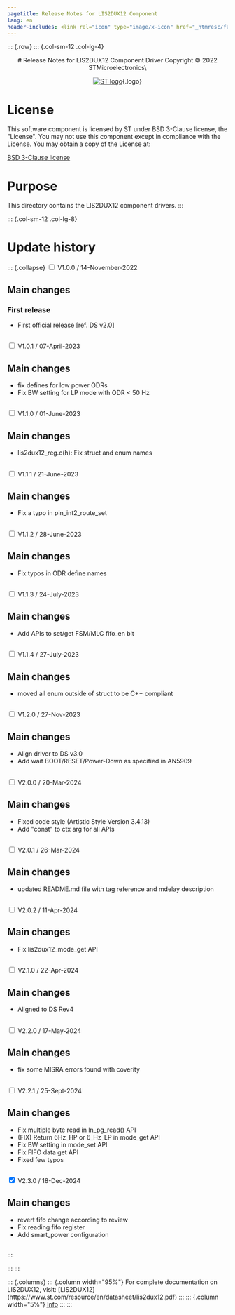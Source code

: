 ```yaml
---
pagetitle: Release Notes for LIS2DUX12 Component
lang: en
header-includes: <link rel="icon" type="image/x-icon" href="_htmresc/favicon.png" />
---
```


::: {.row}
::: {.col-sm-12 .col-lg-4}

<center>
# Release Notes for LIS2DUX12 Component Driver
Copyright &copy; 2022 STMicroelectronics\

[![ST logo](_htmresc/st_logo_2020.png)](https://www.st.com){.logo}
</center>

# License

This software component is licensed by ST under BSD 3-Clause license, the "License".
You may not use this component except in compliance with the License. You may obtain a copy of the License at:

[BSD 3-Clause license](https://opensource.org/licenses/BSD-3-Clause)

# Purpose

This directory contains the LIS2DUX12 component drivers.
:::

::: {.col-sm-12 .col-lg-8}
# Update history

::: {.collapse}
<input type="checkbox" id="collapse-section1" aria-hidden="true">
<label for="collapse-section1" aria-hidden="true">V1.0.0 / 14-November-2022</label>
<div>

## Main changes

### First release

- First official release [ref. DS v2.0]

##

</div>

<input type="checkbox" id="collapse-section2" aria-hidden="true">
<label for="collapse-section2" aria-hidden="true">V1.0.1 / 07-April-2023</label>
<div>

## Main changes
- fix defines for low power ODRs
- Fix BW setting for LP mode with ODR < 50 Hz


##

</div>

<input type="checkbox" id="collapse-section3" aria-hidden="true">
<label for="collapse-section3" aria-hidden="true">V1.1.0 / 01-June-2023</label>
<div>

## Main changes
- lis2dux12_reg.c(h): Fix struct and enum names

##

</div>

<input type="checkbox" id="collapse-section4" aria-hidden="true">
<label for="collapse-section4" aria-hidden="true">V1.1.1 / 21-June-2023</label>
<div>

## Main changes
- Fix a typo in pin_int2_route_set

##

</div>

<input type="checkbox" id="collapse-section5" aria-hidden="true">
<label for="collapse-section5" aria-hidden="true">V1.1.2 / 28-June-2023</label>
<div>

## Main changes
- Fix typos in ODR define names

##

</div>

<input type="checkbox" id="collapse-section6" aria-hidden="true">
<label for="collapse-section6" aria-hidden="true">V1.1.3 / 24-July-2023</label>
<div>

## Main changes
- Add APIs to set/get FSM/MLC fifo_en bit

##

</div>

<input type="checkbox" id="collapse-section7" aria-hidden="true">
<label for="collapse-section7" aria-hidden="true">V1.1.4 / 27-July-2023</label>
<div>

## Main changes
- moved all enum outside of struct to be C++ compliant

##

</div>

<input type="checkbox" id="collapse-section8" aria-hidden="true">
<label for="collapse-section8" aria-hidden="true">V1.2.0 / 27-Nov-2023</label>
<div>

## Main changes
- Align driver to DS v3.0
- Add wait BOOT/RESET/Power-Down as specified in AN5909

##

</div>

<input type="checkbox" id="collapse-section9" aria-hidden="true">
<label for="collapse-section9" aria-hidden="true">V2.0.0 / 20-Mar-2024</label>
<div>

## Main changes
- Fixed code style (Artistic Style Version 3.4.13)
- Add "const" to ctx arg for all APIs

##

</div>

<input type="checkbox" id="collapse-section10" aria-hidden="true">
<label for="collapse-section10" aria-hidden="true">V2.0.1 / 26-Mar-2024</label>
<div>

## Main changes
- updated README.md file with tag reference and mdelay description

##

</div>

<input type="checkbox" id="collapse-section11" aria-hidden="true">
<label for="collapse-section11" aria-hidden="true">V2.0.2 / 11-Apr-2024</label>
<div>

## Main changes
- Fix lis2dux12_mode_get API

##

</div>

<input type="checkbox" id="collapse-section12" aria-hidden="true">
<label for="collapse-section12" aria-hidden="true">V2.1.0 / 22-Apr-2024</label>
<div>

## Main changes
- Aligned to DS Rev4

##

</div>

<input type="checkbox" id="collapse-section13" aria-hidden="true">
<label for="collapse-section13" aria-hidden="true">V2.2.0 / 17-May-2024</label>
<div>

## Main changes
- fix some MISRA errors found with coverity

##

</div>

<input type="checkbox" id="collapse-section14" aria-hidden="true">
<label for="collapse-section14" aria-hidden="true">V2.2.1 / 25-Sept-2024</label>
<div>

## Main changes
- Fix multiple byte read in ln_pg_read() API
- (FIX) Return 6Hz_HP or 6_Hz_LP in mode_get API
- Fix BW setting in mode_set API
- Fix FIFO data get API
- Fixed few typos

##

</div>

<input type="checkbox" id="collapse-section15" checked aria-hidden="true">
<label for="collapse-section15" aria-hidden="true">V2.3.0 / 18-Dec-2024</label>
<div>

## Main changes

- revert fifo change according to review
- Fix reading fifo register
- Add smart_power configuration

##

</div>
:::



:::
:::

<footer class="sticky">
::: {.columns}
::: {.column width="95%"}
For complete documentation on LIS2DUX12,
visit:
[LIS2DUX12](https://www.st.com/resource/en/datasheet/lis2dux12.pdf)
:::
::: {.column width="5%"}
<abbr title="Based on template cx566953 version 2.0">Info</abbr>
:::
:::
</footer>
